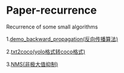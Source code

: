 # Paper-recurrence
Recurrence of some small algorithms

1.[demo_backward_propagation(反向传播算法)](https://github.com/Detxie/Paper-recurrence/tree/master/backward_propagation(%E5%8F%8D%E5%90%91%E4%BC%A0%E6%92%AD))

2.[txt2coco(yolo格式转coco格式)](https://github.com/Detxie/Paper-recurrence/tree/master/txt2coco(yolo%E6%A0%BC%E5%BC%8F%E8%BD%ACcoco%E6%A0%BC%E5%BC%8F))

3.[NMS(非极大值抑制)](https://github.com/Detxie/Paper-recurrence/tree/master/NMS(%E9%9D%9E%E6%9E%81%E5%A4%A7%E5%80%BC%E6%8A%91%E5%88%B6))